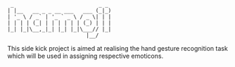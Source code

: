 ```
 _                           _ _
| |__   __ _ _ __ ___   ___ (_|_)
| '_ \ / _` | '_ ` _ \ / _ \| | |
| | | | (_| | | | | | | (_) | | |
|_| |_|\__,_|_| |_| |_|\___// |_|
                         |__/   
```
This side kick project is aimed at realising the hand gesture recognition task which will be used in assigning respective emoticons.
